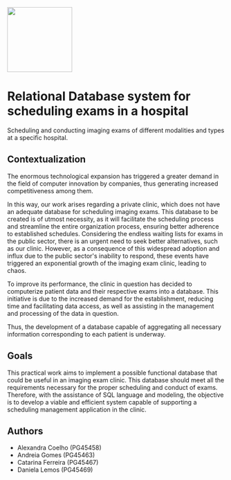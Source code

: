<img src='logo.png' width='150'>


# Relational Database system for scheduling exams in a hospital

Scheduling and conducting imaging exams of different modalities and types at a specific hospital.

## Contextualization

The enormous technological expansion has triggered a greater demand in the field of computer innovation by companies, thus generating increased competitiveness among them.

In this way, our work arises regarding a private clinic, which does not have an adequate database for scheduling imaging exams. This database to be created is of utmost necessity, as it will facilitate the scheduling process and streamline the entire organization process, ensuring better adherence to established schedules.
Considering the endless waiting lists for exams in the public sector, there is an urgent need to seek better alternatives, such as our clinic. However, as a consequence of this widespread adoption and influx due to the public sector's inability to respond, these events have triggered an exponential growth of the imaging exam clinic, leading to chaos.

To improve its performance, the clinic in question has decided to computerize patient data and their respective exams into a database. This initiative is due to the increased demand for the establishment, reducing time and facilitating data access, as well as assisting in the management and processing of the data in question.

Thus, the development of a database capable of aggregating all necessary information corresponding to each patient is underway.

## Goals

This practical work aims to implement a possible functional database that could be useful in an imaging exam clinic.
This database should meet all the requirements necessary for the proper scheduling and conduct of exams. Therefore, with the assistance of SQL language and modeling, the objective is to develop a viable and efficient system capable of supporting a scheduling management application in the clinic.

## Authors

- Alexandra Coelho (PG45458)
- Andreia Gomes (PG45463)
- Catarina Ferreira (PG45467)
- Daniela Lemos (PG45469)
